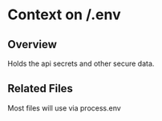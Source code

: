 # Context on /.env
## Overview
Holds the api secrets and other secure data.
## Related Files
Most files will use via process.env

